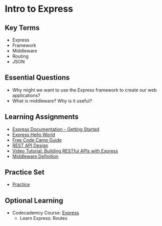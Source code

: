 # Intro to Express

## Key Terms
+ Express
+ Framework
+ Middleware
+ Routing
+ JSON

## Essential Questions

+ Why might we want to use the Express framework to create our web applications?
+ What is middleware? Why is it useful?

## Learning Assignments
+ [Express Documentation - Getting Started](https://expressjs.com/en/starter/installing.html)
+ [Express Hello World](https://www.tutorialspoint.com/expressjs/expressjs_hello_world.htm)
+ [Free Code Camp Guide](https://guide.freecodecamp.org/nodejs/express/)
+ [REST API Design](https://stackoverflow.blog/2020/03/02/best-practices-for-rest-api-design/)
+ [Video Tutorial: Building RESTful APIs with Express](https://www.youtube.com/watch?v=pKd0Rpw7O48) 
+ [Middleware Definition](https://developer.mozilla.org/en-US/docs/Glossary/Middleware)

## Practice Set
+ [Practice](./practice)

## Optional Learning
+ Codecademcy Course: [Express](https://www.codecademy.com/learn/learn-express)
  * Learn Express: Routes
